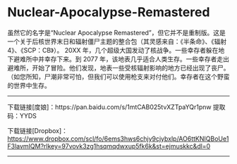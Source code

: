 # Nuclear-Apocalypse-Remastered
虽然它的名字是“Nuclear Apocalypse Remastered”，但它并不是重制版。这是一个关于后核世界末日和辐射僵尸主题的整合包（其灵感来自：《半条命》、《辐射 4》、《SCP：CB》）。  20XX 年，几个超级大国发动了核战争。一些幸存者躲在地下避难所中并幸存下来。到 2077 年，该地表几乎适合人类生存。一些幸存者走出避难所，开始了冒险。他们发现，地表一些受核辐射影响的地方已经出现了丧尸。（如您所知，尸潮非常可怕，但我们可以使用枪支来对付他们。幸存者在这个野蛮的世界中生存。

<hr/>
下载链接[度娘]：https://pan.baidu.com/s/1mtCAB025tvXZTpaYQr1pnw  提取码：YYDS





下载链接[Dropbox]：https://www.dropbox.com/scl/fo/6ems3hws6chjy9cjybxlp/AO6ttKNIQBoUe1F3lavmIQM?rlkey=97vovk3zg1hsqmqdwxup5fk6k&st=ejmuskkc&dl=0
<hr/>
